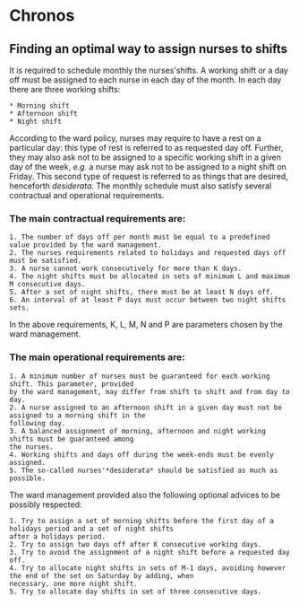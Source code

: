 # **Chronos**
## Finding an optimal way to assign nurses to shifts

It is required to schedule monthly the nurses'shifts. A working shift or a day off must 
be assigned to each nurse in each day of the month. In each day there are three working shifts:

    * Morning shift
    * Afternoon shift
    * Night shift

According to the ward policy, nurses may require to have a rest on a particular day: this type 
of rest is referred to as requested day off.
Further, they may also ask not to be assigned to a specific working shift in a given day of the week,
*e.g.* a nurse may ask not to be assigned to a night shift on Friday.
This second type of request is referred to as things that are desired, henceforth *desiderata*.
The monthly schedule must also satisfy several contractual and operational requirements.


### The main contractual requirements are:
    1. The number of days off per month must be equal to a predefined value provided by the ward management.
    2. The nurses requirements related to holidays and requested days off must be satisfied.
    3. A nurse cannot work consecutively for more than K days.
    4. The night shifts must be allocated in sets of minimum L and maximum M consecutive days.
    5. After a set of night shifts, there must be at least N days off.
    6. An interval of at least P days must occur between two night shifts sets.

In the above requirements, K, L, M, N and P are parameters chosen by the ward management.


### The main operational requirements are:
    1. A minimum number of nurses must be guaranteed for each working shift. This parameter, provided
    by the ward management, may differ from shift to shift and from day to day.
    2. A nurse assigned to an afternoon shift in a given day must not be assigned to a morning shift in the
    following day.
    3. A balanced assignment of morning, afternoon and night working shifts must be guaranteed among
    the nurses.
    4. Working shifts and days off during the week-ends must be evenly assigned.
    5. The so-called nurses'*desiderata* should be satisfied as much as possible.

The ward management provided also the following optional advices to be possibly respected:

    1. Try to assign a set of morning shifts before the first day of a holidays period and a set of night shifts
    after a holidays period.
    2. Try to assign two days off after K consecutive working days.
    3. Try to avoid the assignment of a night shift before a requested day off.
    4. Try to allocate night shifts in sets of M-1 days, avoiding however the end of the set on Saturday by adding, when
    necessary, one more night shift.
    5. Try to allocate day shifts in set of three consecutive days. 
